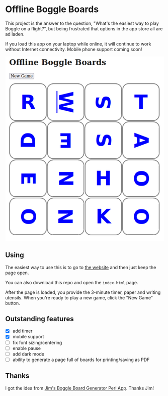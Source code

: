 # Offline Boggle Boards

This project is the answer to the question, "What's the easiest way to play Boggle on a flight?", but being frustrated that options in the app store all are ad laden.

If you load this app on your laptop while online, it will continue to work without Internet connectivity. Mobile phone support coming soon!


![Board Example](./offline.boggle.boards.png)

## Using

The easiest way to use this is to go to [the website](https://mrjones-plip.github.io/offline-boggle-boards/) and then just keep the page open.

You can also download this repo and open the `index.html` page.

After the page is loaded, you provide the 3-minute timer, paper and writing utensils.  When you're ready to play a new game, click the "New Game" button.

## Outstanding features

* [X] add timer
* [X] mobile support
* [ ] fix font sizing/centering
* [ ] enable pause
* [ ] add dark mode
* [ ] ability to generate a page full of boards for printing/saving as PDF

## Thanks

I got the idea from [Jim's Boggle Board Generator Perl App](http://xuth.net/programming/bog_cgi/).  Thanks Jim!


